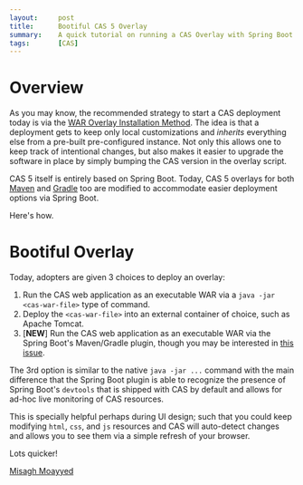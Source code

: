 ```yaml
---
layout:     post
title:      Bootiful CAS 5 Overlay
summary:    A quick tutorial on running a CAS Overlay with Spring Boot.
tags:       [CAS]
---
```


# Overview

As you may know, the recommended strategy to start a CAS deployment today is via the
[WAR Overlay Installation Method](https://apereo.github.io/cas/development/installation/Maven-Overlay-Installation.html). The idea is that a deployment gets to keep only local customizations
and *inherits* everything else from a pre-built pre-configured instance. Not only this allows
one to keep track of intentional changes, but also makes it easier to upgrade
the software in place by simply bumping the CAS version in the overlay script.

CAS 5 itself is entirely based on Spring Boot. Today, CAS 5 overlays for both [Maven](https://github.com/apereo/cas-overlay-template/tree/5.0) and [Gradle](https://github.com/apereo/cas-gradle-overlay-template/tree/5.0) too are modified to accommodate easier deployment options via Spring Boot.

Here's how.

# Bootiful Overlay

Today, adopters are given 3 choices to deploy an overlay:

1. Run the CAS web application as an executable WAR via a `java -jar <cas-war-file>` type of command.
2. Deploy the `<cas-war-file>` into an external container of choice, such as Apache Tomcat.
3. [**NEW**] Run the CAS web application as an executable WAR via the Spring Boot's Maven/Gradle plugin, though you may be interested in [this issue](https://github.com/apereo/cas/issues/2334).

The 3rd option is similar to the native `java -jar ...` command with the main difference that the Spring Boot plugin is able to recognize the presence of Spring Boot's `devtools` that is shipped with CAS by default and allows for ad-hoc live monitoring of CAS resources.

This is specially helpful perhaps during UI design; such that you could keep modifying
`html`, `css`, and `js` resources and CAS will auto-detect changes and allows you to
see them via a simple refresh of your browser.

Lots quicker!

[Misagh Moayyed](https://twitter.com/misagh84)
